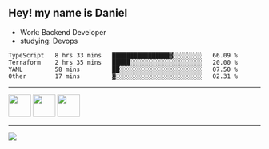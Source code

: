 ## Hey! my name is Daniel

- Work: Backend Developer
- studying: Devops

<!--START_SECTION:waka-->

```text
TypeScript   8 hrs 33 mins   ████████████████▓░░░░░░░░   66.09 %
Terraform    2 hrs 35 mins   █████░░░░░░░░░░░░░░░░░░░░   20.00 %
YAML         58 mins         ██░░░░░░░░░░░░░░░░░░░░░░░   07.50 %
Other        17 mins         ▓░░░░░░░░░░░░░░░░░░░░░░░░   02.31 %
```

<!--END_SECTION:waka-->
    

<hr>
<div>
    <img height="45" src="https://img.icons8.com/color/48/000000/nodejs.png"/>
    <img height="45" src="https://www.vectorlogo.zone/logos/golang/golang-ar21.svg">
    <img height="45" src="https://www.vectorlogo.zone/logos/nestjs/nestjs-icon.svg">
</div>
<hr>
<div>
    <a href="https://www.linkedin.com/in/daniel-lucas-bb7b82193/" target="_blank">
        <img src="https://img.shields.io/badge/LinkedIn-0077B5?style=for-the-badge&logo=linkedin&logoColor=white">
    </a>
</div>
